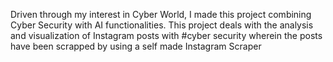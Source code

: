 Driven through my interest in Cyber World, I made this project combining Cyber Security with AI functionalities.
This project deals with the analysis and visualization of Instagram posts with #cyber security wherein the posts have been scrapped by using a self made Instagram Scraper
